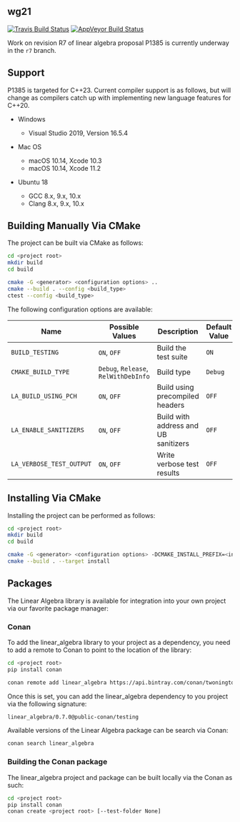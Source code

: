 ## wg21
 [![Travis Build Status](https://travis-ci.org/BobSteagall/wg21.svg?branch=master)](https://travis-ci.org/BobSteagall/wg21)
 [![AppVeyor Build Status](https://ci.appveyor.com/api/projects/status/github/BobSteagall/wg21?svg=true&branch=master)](https://ci.appveyor.com/project/BobSteagall/wg21)
 
Work on revision R7  of linear algebra proposal P1385 is currently underway in the `r7` branch.

## Support

P1385 is targeted for C++23.  Current compiler support is as follows, but will change as compilers catch up with implementing new language features for C++20.

* Windows
  * Visual Studio 2019, Version 16.5.4

* Mac OS
  * macOS 10.14, Xcode 10.3
  * macOS 10.14, Xcode 11.2

* Ubuntu 18
  * GCC 8.x, 9.x, 10.x
  * Clang 8.x, 9.x, 10.x 

## Building Manually Via CMake

The project can be built via CMake as follows:

```bash
cd <project root>
mkdir build
cd build

cmake -G <generator> <configuration options> ..
cmake --build . --config <build_type>
ctest --config <build_type>
```

The following configuration options are available:

| Name                     | Possible Values                      | Description                          | Default Value |
|--------------------------|--------------------------------------|--------------------------------------|---------------|
| `BUILD_TESTING`          | `ON`, `OFF`                          | Build the test suite                 | `ON`          |
| `CMAKE_BUILD_TYPE`       | `Debug`, `Release`, `RelWithDebInfo` | Build type                           | `Debug`       |
| `LA_BUILD_USING_PCH`     | `ON`, `OFF`                          | Build using precompiled headers      | `OFF`         |
| `LA_ENABLE_SANITIZERS`   | `ON`, `OFF`                          | Build with address and UB sanitizers | `OFF`         |
| `LA_VERBOSE_TEST_OUTPUT` | `ON`, `OFF`                          | Write verbose test results           | `OFF`         |

## Installing Via CMake

Installing the project can be performed as follows:

```bash
cd <project root>
mkdir build
cd build

cmake -G <generator> <configuration options> -DCMAKE_INSTALL_PREFIX=<install dir> ..
cmake --build . --target install
```

## Packages

The Linear Algebra library is available for integration into your own project via our favorite package manager:

### Conan

To add the linear_algebra library to your project as a dependency, you need to add a remote to Conan to point to the location of the library:

```bash
cd <project root>
pip install conan

conan remote add linear_algebra https://api.bintray.com/conan/twonington/public-conan
```

Once this is set, you can add the linear_algebra dependency to you project via the following signature:

```bash
linear_algebra/0.7.0@public-conan/testing
```

Available versions of the Linear Algebra package can be search via Conan:

```bash
conan search linear_algebra
```

### Building the Conan package

The linear_algebra project and package can be built locally via the Conan as such:

```bash
cd <project root>
pip install conan
conan create <project root> [--test-folder None]
```
